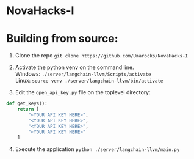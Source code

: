# NovaHacks-I

# Building from source:

1. Clone the repo `git clone https://github.com/Umarocks/NovaHacks-I`

2. Activate the python venv on the command line. </br>
    Windows: `./server/langchain-llvm/Scripts/activate` </br>
    Linux: `source venv ./server/langchain-llvm/bin/activate`

3. Edit the `open_api_key.py` file on the toplevel directory:

```python
def get_keys():
    return [
        "<YOUR API KEY HERE>",
        "<YOUR API KEY HERE>",
        "<YOUR API KEY HERE>",
        "<YOUR API KEY HERE>"
    ]
```

4. Execute the application `python ./server/langchain-llvm/main.py`